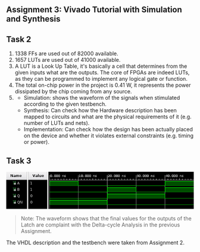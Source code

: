 Assignment 3: Vivado Tutorial with Simulation and Synthesis
-----------------------------------------------------------

## Task 2

1. 1338 FFs are used out of 82000 available.
2. 1657 LUTs are used out of 41000 available.
3. A LUT is a Look Up Table, it's basically a cell that determines from the given inputs what are the outputs. The core of FPGAs are indeed LUTs, as they can be programmed to implement any logical gate or function.
4. The total on-chip power in the project is 0.41 W, it represents the power dissipated by the chip coming from any source.
5. <span></span>
	* Simulation: shows the waveform of the signals when stimulated according to the given testbench.
	* Synthesis: Can check how the Hardware description has been mapped to circuits and what are the physical requirements of it (e.g. number of LUTs and nets).
	* Implementation: Can check how the design has been actually placed on the device and whether it violates external constraints (e.g. timing or power).

## Task 3

![wave](wave.png)

> Note: The waveform shows that the final values for the outputs of the Latch are complaint with the Delta-cycle Analysis in the previous Assignment.

The VHDL description and the testbench were taken from Assignment 2.
